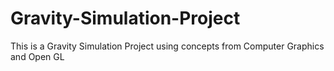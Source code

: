 # Gravity-Simulation-Project
This is a Gravity Simulation Project using concepts from Computer Graphics and Open GL
